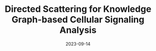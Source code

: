 ---
title: "Directed Scattering for Knowledge Graph-based Cellular Signaling Analysis"
collection: pubP
# url: /publications/measure-space-scattering
excerpt: ''
date: 2023-09-14
venue: 'arXiv preprint'
paperurl: 'https://doi.org/10.48550/arXiv.2309.07813'
citation: 'Venkat, A., Chew, J.A., Rodriguez, F.C., Tape, C.J., Perlmutter, M., Krishnaswamy, S. Accepted to ICASSP 2024.'
---